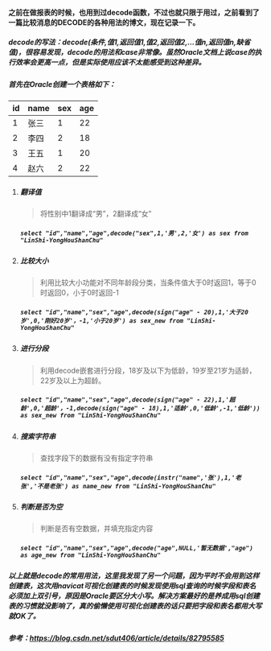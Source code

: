 #### 之前在做报表的时候，也用到过decode函数，不过也就只限于用过，之前看到了一篇比较消息的DECODE的各种用法的博文，现在记录一下。
##### decode的写法：decode(条件,值1,返回值1,值2,返回值2,…值n,返回值n,缺省值)，很容易发现，decode的用法和case非常像。虽然Oracle文档上说case的执行效率会更高一点，但是实际使用应该不太能感受到这种差异。
##### 首先在Oracle创建一个表格如下：
| id   | name | sex  | age  |
| ---- | ---- | ---- | ---- |
| 1    | 张三 | 1    | 22   |
| 2    | 李四 | 2    | 18   |
| 3    | 王五 | 1    | 20   |
| 4    | 赵六 | 2    | 22   |
1. ##### 翻译值
   > 将性别中1翻译成“男”，2翻译成“女”  
   ##### `select "id","name","age",decode("sex",1,'男',2,'女') as sex from "LinShi-YongHouShanChu" `  
2. ##### 比较大小  
   > 利用比较大小功能对不同年龄段分类，当条件值大于0时返回1，等于0时返回0，小于0时返回-1  
   ##### `select "id","name","sex","age",decode(sign("age" - 20),1,'大于20岁',0,'刚好20岁'，-1,'小于20岁') as sex_new from "LinShi-YongHouShanChu"`
3. ##### 进行分段
   > 利用decode嵌套进行分段，18岁及以下为低龄，19岁至21岁为适龄，22岁及以上为超龄。
   ##### `select "id","name","sex","age",decode(sign("age" - 22),1,'超龄',0,'超龄'，-1,decode(sign("age" - 18),1,'适龄',0,'低龄',-1,'低龄')) as sex_new from "LinShi-YongHouShanChu" `
4. ##### 搜索字符串
   > 查找字段下的数据有没有指定字符串
   ##### `select "id","name","sex","age",decode(instr("name",'张'),1,'老张','不是老张') as name_new from "LinShi-YongHouShanChu" `
5. ##### 判断是否为空
   > 判断是否有空数据，并填充指定内容
   ##### `select "id","name","sex","age",decode("age",NULL,'暂无数据',"age") as age_new from "LinShi-YongHouShanChu" `
   
##### 以上就是decode的常用用法，这里我发现了另一个问题，因为平时不会用到这样创建表，这次用navicat可视化创建表的时候发现使用sql查询的时候字段和表名必须加上双引号，原因是Oracle要区分大小写。解决方案最好的是养成用sql创建表的习惯就没影响了，真的偷懒使用可视化创建表的话只要把字段和表名都用大写就OK了。

##### 参考：https://blog.csdn.net/sdut406/article/details/82795585
